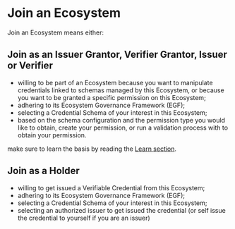 # Join an Ecosystem

Join an Ecosystem means either:

## Join as an Issuer Grantor, Verifier Grantor, Issuer or Verifier

- willing to be part of an Ecosystem because you want to manipulate credentials linked to schemas managed by this Ecosystem, or because you want to be granted a specific permission on this Ecosystem;
- adhering to its Ecosystem Governance Framework (EGF);
- selecting a Credential Schema of your interest in this Ecosystem;
- based on the schema configuration and the permission type you would like to obtain, create your permission, or run a validation process with to obtain your permission.

make sure to learn the basis by reading the [Learn section](../../learn/verifiable-public-registry/onboarding-participants).

## Join as a Holder

- willing to get issued a Verifiable Credential from this Ecosystem;
- adhering to its Ecosystem Governance Framework (EGF);
- selecting a Credential Schema of your interest in this Ecosystem;
- selecting an authorized issuer to get issued the credential (or self issue the credential to yourself if you are an issuer)
